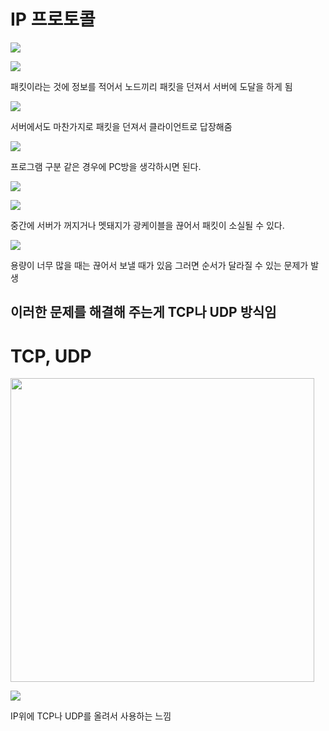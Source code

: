# IP 프로토콜

![](C:\Users\SSAFY\AppData\Roaming\marktext\images\2023-03-01-19-24-57-image.png)

![](C:\Users\SSAFY\AppData\Roaming\marktext\images\2023-03-01-19-25-28-image.png)

패킷이라는 것에 정보를 적어서 노드끼리 패킷을 던져서 서버에 도달을 하게 됨

![](C:\Users\SSAFY\AppData\Roaming\marktext\images\2023-03-01-19-26-00-image.png)

서버에서도 마찬가지로 패킷을 던져서 클라이언트로 답장해줌

![](C:\Users\SSAFY\AppData\Roaming\marktext\images\2023-03-01-19-27-02-image.png)

프로그램 구분 같은 경우에 PC방을 생각하시면 된다. 

![](C:\Users\SSAFY\AppData\Roaming\marktext\images\2023-03-01-19-27-31-image.png)

![](C:\Users\SSAFY\AppData\Roaming\marktext\images\2023-03-01-19-27-54-image.png)

중간에 서버가 꺼지거나 멧돼지가 광케이블을 끊어서 패킷이 소실될 수 있다.

![](C:\Users\SSAFY\AppData\Roaming\marktext\images\2023-03-01-19-28-22-image.png)

용량이 너무 많을 때는 끊어서 보낼 때가 있음 그러면 순서가 달라질 수 있는 문제가 발생

## 이러한 문제를 해결해 주는게 TCP나 UDP 방식임

# TCP, UDP

<img src="file:///C:/Users/SSAFY/AppData/Roaming/marktext/images/2023-03-01-19-38-22-image.png" title="" alt="" width="486">

![](C:\Users\SSAFY\AppData\Roaming\marktext\images\2023-03-01-23-14-25-image.png)

IP위에 TCP나 UDP를 올려서 사용하는 느낌
